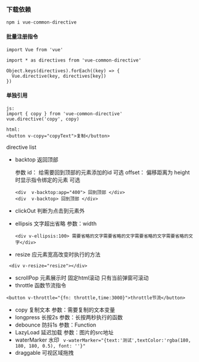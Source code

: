 
### 下载依赖
```
npm i vue-common-directive
```


#### 批量注册指令
```
import Vue from 'vue'

import * as directives from 'vue-common-directive'

Object.keys(directives).forEach((key) => {
  Vue.directive(key, directives[key])
})
```

####  单独引用

```
js:
import { copy } from 'vue-common-directive'
vue.directive('copy', copy)

html:
<button v-copy="copyText">复制</button>
```

directive list
 - backtop 返回顶部

      参数 id： 给需要回到顶部的元素添加的id 可选
      offset： 偏移距离为 height 时显示指令绑定的元素 可选
   ```
   <div  v-backtop:app="400"> 回到顶部 </div>
   <div  v-backtop> 回到顶部 </div>
   ```
 - clickOut 判断为点击到元素外
 - ellipsis 文字超出省略  参数：width
    ```
    <div v-ellipsis:100> 需要省略的文字需要省略的文字需要省略的文字需要省略的文字</div>
    ```
 - resize 应元素宽高改变时执行的方法

 ```
  <div v-resize="resize"></div>
 ```
 - scrollPop 元素展示时 固定html滚动  只有当前弹窗可滚动
 - throttle  函数节流指令
 ```
<button v-throttle="{fn: throttle,time:3000}">throttle节流</button>
 ```
 - copy 复制文本 参数：需要复制的文本变量
 - longpress 长按2s  参数：长按两秒执行的函数
 - debounce 防抖1s 参数：Function
 - LazyLoad 延迟加载 参数：图片的src地址
 - waterMarker 水印 ` v-waterMarker="{text:'测试',textColor:'rgba(180, 180, 180, 0.5), font: ''}"`
- draggable 可视区域拖拽
  